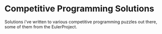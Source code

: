 # Competitive Programming Solutions

Solutions i've written to various competitive programming puzzles out there, some of them from the EulerProject.
